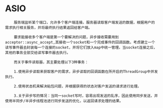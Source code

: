 # ASIO
		服务端监听某个端口，允许多个客户端连接。服务器读取客户端发送的数据，根据用户的需求执行相关服务，并将最终执行结果返回给客户端。   
		
		要求能接收多个客户端是第一个要解决的问题，异步接收需要用到acceptor::async_accept,其接收一个socket和一个完成事件的回调函数。考虑建立一个读写事件器去封装每一个连接的socket，并将它们放入map中统一管理。当socket连接之后，其他的事务全部交给读写事件器去执行。
		
		而关于事件读取器，其主要处理以下3种事务：
		
		1.使用异步读取来获取客户的需求，异步读取的回调函数在所开启的ThreadGroup中并发执行。
		
		2.使用状态机来解决粘包问题，并根据获得的状态对客户发送的请求进行处理。
		
		3.关于异步写的情况：当同一socket写时，容易出现发送的乱序，因此使用同步发送，并使用半同步/半异步线程池进行同步发送的优化，以返回请求处理的结果。
